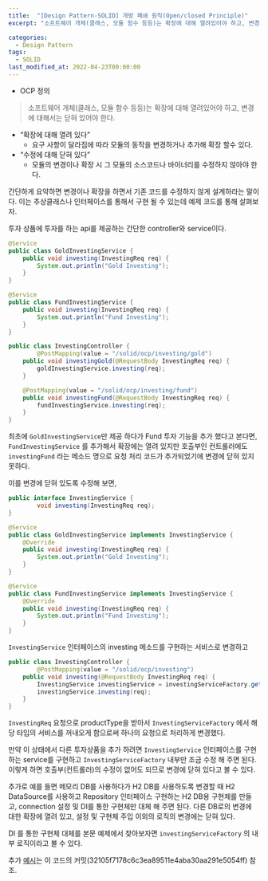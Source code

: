 ```yaml
---
title:  "[Design Pattern-SOLID] 개방 폐쇄 원칙(Open/closed Principle)"
excerpt: "소프트웨어 개체(클래스, 모듈 함수 등등)는 확장에 대해 열려있어야 하고, 변경에 대해서는 닫혀 있어야 한다."

categories:
  - Design Pattern
tags:
  - SOLID
last_modified_at: 2022-04-23T00:00:00
---
```



- OCP 정의

> 소프트웨어 개체(클래스, 모듈 함수 등등)는 확장에 대해 열려있어야 하고, 변경에 대해서는 닫혀 있어야 한다.
> 

- “확장에 대해 열려 있다”
    - 요구 사항이 달라짐에 따라 모듈의 동작을 변경하거나 추가해 확장 할수 있다.
- “수정에 대해 닫혀 있다”
    - 모듈의 변경이나 확장 시 그 모듈의 소스코드나 바이너리를 수정하지 않아야 한다.

간단하게 요약하면 변경이나 확장을 하면서 기존 코드를 수정하지 않게 설계하라는 말이다. 이는 추상클래스나 인터페이스를 통해서 구현 될 수 있는데 예제 코드를 통해 살펴보자.

투자 상품에 투자를 하는 api를 제공하는 간단한 controller와 service이다.

```java
@Service
public class GoldInvestingService {
    public void investing(InvestingReq req) {
        System.out.println("Gold Investing");
    }
}
```

```java
@Service
public class FundInvestingService {
    public void investing(InvestingReq req) {
        System.out.println("Fund Investing");
    }
}
```

```java
public class InvestingController {
		@PostMapping(value = "/solid/ocp/investing/gold")
    public void investingGold(@RequestBody InvestingReq req) {
        goldInvestingService.investing(req);
    }

    @PostMapping(value = "/solid/ocp/investing/fund")
    public void investingFund(@RequestBody InvestingReq req) {
        fundInvestingService.investing(req);
    }
}
```

최초에 `GoldInvestingService`만 제공 하다가 Fund 투자 기능을 추가 했다고 본다면, `FundInvestingService` 를 추가해서  확장에는 열려 있지만 호출부인 컨트롤러에도 `investingFund` 라는 메소드 명으로 요청 처리 코드가 추가되었기에 변경에 닫혀 있지 못하다.

이를 변경에 닫혀 있도록 수정해 보면,

```java
public interface InvestingService {
		void investing(InvestingReq req);
}
```

```java
@Service
public class GoldInvestingService implements InvestingService {
    @Override
    public void investing(InvestingReq req) {
        System.out.println("Gold Investing");
    }
}
```

```java
@Service
public class FundInvestingService implements InvestingService {
    @Override
    public void investing(InvestingReq req) {
        System.out.println("Fund Investing");
    }
}
```

`InvestingService` 인터페이스의 investing 메소드를 구현하는 서비스로 변경하고

```java
public class InvestingController {
		@PostMapping(value = "/solid/ocp/investing")
    public void investing(@RequestBody InvestingReq req) {
        InvestingService investingService = investingServiceFactory.getByType(req.productType);
        investingService.investing(req);
    }
}
```

`InvestingReq` 요청으로 productType을 받아서 `InvestingServiceFactory` 에서 해당 타입의 서비스를 꺼내오게 함으로써 하나의 요청으로 처리하게 변경했다.

만약 이 상태에서 다른 투자상품을 추가 하려면 `InvestingService` 인터페이스를 구현하는 service를 구현하고  `InvestingServiceFactory` 내부만 조금 수정 해 주면 된다. 이렇게 하면 호출부(컨트롤러)의 수정이 없어도 되므로 변경에 닫혀 있다고 볼 수 있다. 

추가로 예를 들면 메모리 DB를 사용하다가 H2 DB를 사용하도록 변경할 때 H2 DataSource를 사용하고 Repository 인터페이스 구현하는 H2 DB용 구현체를 만들고, connection 설정 및 DI를 통한 구현체만 대체 해 주면 된다. 다른 DB로의 변경에 대한 확장에 열려 있고, 설정 및 구현체 주입 이외의 로직의 변경에는 닫혀 있다.

DI 를 통한 구현체 대체를 본문 예제에서 찾아보자면 `investingServiceFactory` 의 내부 로직이라고 볼 수 있다.

추가 [예시](https://github.com/clowoodive/example/tree/main/example-lecture-spring-management-member)는 이 코드의 커밋(32105f7178c6c3ea89511e4aba30aa291e5054ff) 참조.

<!--

[https://github.com/cheese10yun/spring-SOLID/blob/master/docs/OCP.md](https://github.com/cheese10yun/spring-SOLID/blob/master/docs/OCP.md)

[https://whitepro.tistory.com/305?category=985210](https://whitepro.tistory.com/305?category=985210)

-->